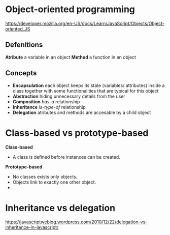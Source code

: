 Object-oriented programming
========================================================

https://developer.mozilla.org/en-US/docs/Learn/JavaScript/Objects/Object-oriented_JS

## Defenitions

**Atribute** a variable in an object
**Method** a function in an object

## Concepts

- **Encapsulation** each object keeps its state (variables/ attributes) inside a class together with some functionalities that are typical for this object
- **Abstraction** hiding unnecessary details from the user
- **Composition** *has-a* relationship
- **Inheritance** *is-type-of* relationship
- **Delegation** atributes and methods are accesable by a child object

Class-based vs prototype-based
========================================================

**Class-based**

- A class is defined before instances can be created.

**Prototype-based**

- No classes exists only objects.
- Objects link to exactly one other object.
- 

Inheritance vs delegation
========================================================

https://javascriptweblog.wordpress.com/2010/12/22/delegation-vs-inheritance-in-javascript/

